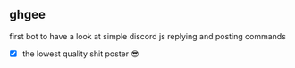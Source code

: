 ## ghgee

first bot to have a look at simple discord js replying and posting commands

- [x] the lowest quality shit poster 😎

